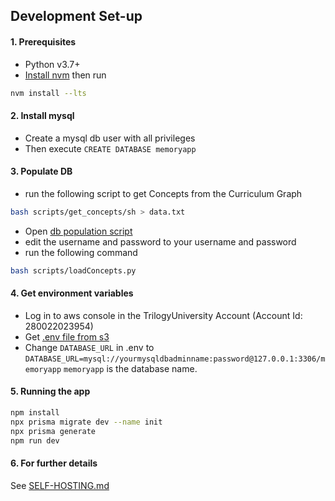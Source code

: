 ## Development Set-up

#### 1. Prerequisites
- Python v3.7+
- [Install nvm](https://www.freecodecamp.org/news/node-version-manager-nvm-install-guide/) then run
```bash
nvm install --lts
```
#### 2. Install mysql
- Create a mysql db user with all privileges
- Then execute `CREATE DATABASE memoryapp`
#### 3. Populate DB
- run the following script to get Concepts from the Curriculum Graph
```bash
bash scripts/get_concepts/sh > data.txt
```
- Open [db population script](./scripts/loadConcepts.py)
- edit the username and password to your username and password
- run the following command
```bash
bash scripts/loadConcepts.py
```
#### 4. Get environment variables
- Log in to aws console in the TrilogyUniversity Account (Account Id: 280022023954)
- Get [.env file from s3](https://s3.console.aws.amazon.com/s3/upload/tu2k22-memoryapp)
- Change `DATABASE_URL` in .env to `DATABASE_URL=mysql://yourmysqldbadminname:password@127.0.0.1:3306/memoryapp`
`memoryapp` is the database name.

#### 5. Running the app

```bash
npm install
npx prisma migrate dev --name init
npx prisma generate
npm run dev
```

#### 6. For further details
See [SELF-HOSTING.md](/SELF-HOSTING.md)
